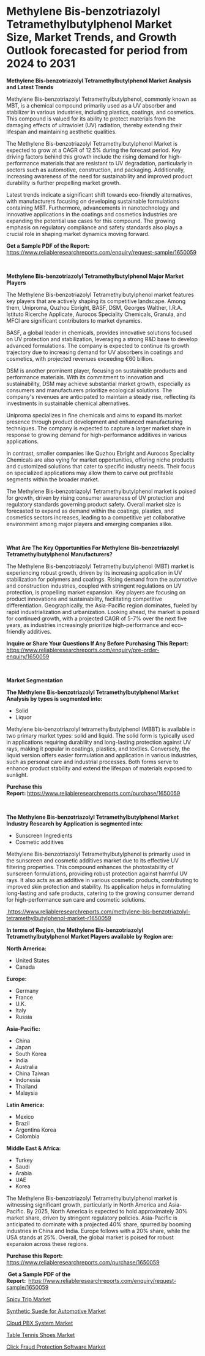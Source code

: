 <p><h1>Methylene Bis-benzotriazolyl Tetramethylbutylphenol Market Size, Market Trends, and Growth Outlook forecasted for period from 2024 to 2031</h1></p><p><strong>Methylene Bis-benzotriazolyl Tetramethylbutylphenol Market Analysis and Latest Trends</strong></p>
<p><p>Methylene Bis-benzotriazolyl Tetramethylbutylphenol, commonly known as MBT, is a chemical compound primarily used as a UV absorber and stabilizer in various industries, including plastics, coatings, and cosmetics. This compound is valued for its ability to protect materials from the damaging effects of ultraviolet (UV) radiation, thereby extending their lifespan and maintaining aesthetic qualities.</p><p>The Methylene Bis-benzotriazolyl Tetramethylbutylphenol Market is expected to grow at a CAGR of 12.5% during the forecast period. Key driving factors behind this growth include the rising demand for high-performance materials that are resistant to UV degradation, particularly in sectors such as automotive, construction, and packaging. Additionally, increasing awareness of the need for sustainability and improved product durability is further propelling market growth.</p><p>Latest trends indicate a significant shift towards eco-friendly alternatives, with manufacturers focusing on developing sustainable formulations containing MBT. Furthermore, advancements in nanotechnology and innovative applications in the coatings and cosmetics industries are expanding the potential use cases for this compound. The growing emphasis on regulatory compliance and safety standards also plays a crucial role in shaping market dynamics moving forward.</p></p>
<p><strong>Get a Sample PDF of the Report:&nbsp;</strong> <a href="https://www.reliableresearchreports.com/enquiry/request-sample/1650059?utm_campaign=40&utm_medium=2&utm_source=Github&utm_content=ia&utm_term=26092024&utm_id=methylene-bis-benzotriazolyl-tetramethylbutylphenol">https://www.reliableresearchreports.com/enquiry/request-sample/1650059</a></p>
<p>&nbsp;</p>
<p><strong>Methylene Bis-benzotriazolyl Tetramethylbutylphenol Major Market Players</strong></p>
<p><p>The Methylene Bis-benzotriazolyl Tetramethylbutylphenol market features key players that are actively shaping its competitive landscape. Among them, Uniproma, Quzhou Ebright, BASF, DSM, Georges Walther, I.R.A. Istituto Ricerche Applicate, Aurocos Speciality Chemicals, Granula, and MFCI are significant contributors to market dynamics.</p><p>BASF, a global leader in chemicals, provides innovative solutions focused on UV protection and stabilization, leveraging a strong R&D base to develop advanced formulations. The company is expected to continue its growth trajectory due to increasing demand for UV absorbers in coatings and cosmetics, with projected revenues exceeding €60 billion.</p><p>DSM is another prominent player, focusing on sustainable products and performance materials. With its commitment to innovation and sustainability, DSM may achieve substantial market growth, especially as consumers and manufacturers prioritize ecological solutions. The company's revenues are anticipated to maintain a steady rise, reflecting its investments in sustainable chemical alternatives.</p><p>Uniproma specializes in fine chemicals and aims to expand its market presence through product development and enhanced manufacturing techniques. The company is expected to capture a larger market share in response to growing demand for high-performance additives in various applications.</p><p>In contrast, smaller companies like Quzhou Ebright and Aurocos Speciality Chemicals are also vying for market opportunities, offering niche products and customized solutions that cater to specific industry needs. Their focus on specialized applications may allow them to carve out profitable segments within the broader market.</p><p>The Methylene Bis-benzotriazolyl Tetramethylbutylphenol market is poised for growth, driven by rising consumer awareness of UV protection and regulatory standards governing product safety. Overall market size is forecasted to expand as demand within the coatings, plastics, and cosmetics sectors increases, leading to a competitive yet collaborative environment among major players and emerging companies alike.</p></p>
<p>&nbsp;</p>
<p><strong>What Are The Key Opportunities For Methylene Bis-benzotriazolyl Tetramethylbutylphenol Manufacturers?</strong></p>
<p><p>The Methylene Bis-benzotriazolyl Tetramethylbutylphenol (MBT) market is experiencing robust growth, driven by its increasing application in UV stabilization for polymers and coatings. Rising demand from the automotive and construction industries, coupled with stringent regulations on UV protection, is propelling market expansion. Key players are focusing on product innovations and sustainability, facilitating competitive differentiation. Geographically, the Asia-Pacific region dominates, fueled by rapid industrialization and urbanization. Looking ahead, the market is poised for continued growth, with a projected CAGR of 5-7% over the next five years, as industries increasingly prioritize high-performance and eco-friendly additives.</p></p>
<p><strong>Inquire or Share Your Questions If Any Before Purchasing This Report:</strong> <a href="https://www.reliableresearchreports.com/enquiry/pre-order-enquiry/1650059?utm_campaign=40&utm_medium=2&utm_source=Github&utm_content=ia&utm_term=26092024&utm_id=methylene-bis-benzotriazolyl-tetramethylbutylphenol">https://www.reliableresearchreports.com/enquiry/pre-order-enquiry/1650059</a></p>
<p>&nbsp;</p>
<p><strong>Market Segmentation</strong></p>
<p><strong>The Methylene Bis-benzotriazolyl Tetramethylbutylphenol Market Analysis by types is segmented into:</strong></p>
<p><ul><li>Solid</li><li>Liquor</li></ul></p>
<p><p>Methylene bis-benzotriazolyl tetramethylbutylphenol (MBBT) is available in two primary market types: solid and liquid. The solid form is typically used in applications requiring durability and long-lasting protection against UV rays, making it popular in coatings, plastics, and textiles. Conversely, the liquid version offers easier formulation and application in various industries, such as personal care and industrial processes. Both forms serve to enhance product stability and extend the lifespan of materials exposed to sunlight.</p></p>
<p><strong>Purchase this Report:&nbsp;</strong><a href="https://www.reliableresearchreports.com/purchase/1650059?utm_campaign=40&utm_medium=2&utm_source=Github&utm_content=ia&utm_term=26092024&utm_id=methylene-bis-benzotriazolyl-tetramethylbutylphenol">https://www.reliableresearchreports.com/purchase/1650059</a></p>
<p>&nbsp;</p>
<p><strong>The Methylene Bis-benzotriazolyl Tetramethylbutylphenol Market Industry Research by Application is segmented into:</strong></p>
<p><ul><li>Sunscreen Ingredients</li><li>Cosmetic additives</li></ul></p>
<p><p>Methylene Bis-benzotriazolyl Tetramethylbutylphenol is primarily used in the sunscreen and cosmetic additives market due to its effective UV filtering properties. This compound enhances the photostability of sunscreen formulations, providing robust protection against harmful UV rays. It also acts as an additive in various cosmetic products, contributing to improved skin protection and stability. Its application helps in formulating long-lasting and safe products, catering to the growing consumer demand for high-performance sun care and cosmetic solutions.</p></p>
<p><a href="https://www.reliableresearchreports.com/methylene-bis-benzotriazolyl-tetramethylbutylphenol-market-r1650059?utm_campaign=40&utm_medium=2&utm_source=Github&utm_content=ia&utm_term=26092024&utm_id=methylene-bis-benzotriazolyl-tetramethylbutylphenol">&nbsp;https://www.reliableresearchreports.com/methylene-bis-benzotriazolyl-tetramethylbutylphenol-market-r1650059</a></p>
<p><strong>In terms of Region, the Methylene Bis-benzotriazolyl Tetramethylbutylphenol Market Players available by Region are:</strong></p>
<p>
    <p> <strong> North America: </strong>
        <ul>
            <li>United States</li>
            <li>Canada</li>
        </ul>
        </p> 
    <p> <strong> Europe: </strong>
        <ul>
            <li>Germany</li>
            <li>France</li>
            <li>U.K.</li>
            <li>Italy</li>
            <li>Russia</li>
        </ul>
        </p> 
    <p> <strong> Asia-Pacific: </strong>
        <ul>
            <li>China</li>
            <li>Japan</li>
            <li>South Korea</li>
            <li>India</li>
            <li>Australia</li>
            <li>China Taiwan</li>
            <li>Indonesia</li>
            <li>Thailand</li>
            <li>Malaysia</li>
        </ul>
        </p> 
    <p> <strong> Latin America: </strong>
        <ul>
            <li>Mexico</li>
            <li>Brazil</li>
            <li>Argentina Korea</li>
            <li>Colombia</li>
        </ul>
        </p> 
    <p> <strong> Middle East & Africa: </strong>
        <ul>
            <li>Turkey</li>
            <li>Saudi</li>
            <li>Arabia</li>
            <li>UAE</li>
            <li>Korea</li>
        </ul>
    </p>
    </p>
<p><p>The Methylene Bis-benzotriazolyl Tetramethylbutylphenol market is witnessing significant growth, particularly in North America and Asia-Pacific. By 2025, North America is expected to hold approximately 30% market share, driven by stringent regulatory policies. Asia-Pacific is anticipated to dominate with a projected 40% share, spurred by booming industries in China and India. Europe follows with a 20% share, while the USA stands at 25%. Overall, the global market is poised for robust expansion across these regions.</p></p>
<p><strong>Purchase this Report: </strong><a href="https://www.reliableresearchreports.com/purchase/1650059?utm_campaign=40&utm_medium=2&utm_source=Github&utm_content=ia&utm_term=26092024&utm_id=methylene-bis-benzotriazolyl-tetramethylbutylphenol">https://www.reliableresearchreports.com/purchase/1650059</a></p>
<p>&nbsp;<strong>Get a Sample PDF of the Report:&nbsp;&nbsp;</strong><a href="https://www.reliableresearchreports.com/enquiry/request-sample/1650059?utm_campaign=40&utm_medium=2&utm_source=Github&utm_content=ia&utm_term=26092024&utm_id=methylene-bis-benzotriazolyl-tetramethylbutylphenol">https://www.reliableresearchreports.com/enquiry/request-sample/1650059</a></p>
<p><strong></strong></p>
<p><p><a href="https://issuu.com/reportprime-2/docs/spicy-trip-market-size-2030.pptx_1f642d02fb19e0?utm_campaign=40&utm_medium=2&utm_source=Github&utm_content=ia&utm_term=26092024&utm_id=methylene-bis-benzotriazolyl-tetramethylbutylphenol">Spicy Trip Market</a></p><p><a href="https://github.com/abbislposival/Market-Research-Report-List-1/blob/main/synthetic-suede-for-automotive-market.md?utm_campaign=40&utm_medium=2&utm_source=Github&utm_content=ia&utm_term=26092024&utm_id=methylene-bis-benzotriazolyl-tetramethylbutylphenol">Synthetic Suede for Automotive Market</a></p><p><a href="https://www.linkedin.com/pulse/cloud-pbx-system-market-overview-regional-outlook-competitive-dgmwf?trackingId=V722GkvKQDSWrfcf0F309w%3D%3D&utm_campaign=40&utm_medium=2&utm_source=Github&utm_content=ia&utm_term=26092024&utm_id=methylene-bis-benzotriazolyl-tetramethylbutylphenol">Cloud PBX System Market</a></p><p><a href="https://issuu.com/reportprime-2/docs/table-tennis-shoes-market-size-2030_404b67e9156b53?utm_campaign=40&utm_medium=2&utm_source=Github&utm_content=ia&utm_term=26092024&utm_id=methylene-bis-benzotriazolyl-tetramethylbutylphenol">Table Tennis Shoes Market</a></p><p><a href="https://www.linkedin.com/pulse/click-fraud-protection-software-market-size-growth-trends-xs0yf?trackingId=zIcLLLJ%2FSxKuQKD%2F%2FNdXlA%3D%3D&utm_campaign=40&utm_medium=2&utm_source=Github&utm_content=ia&utm_term=26092024&utm_id=methylene-bis-benzotriazolyl-tetramethylbutylphenol">Click Fraud Protection Software Market</a></p></p>